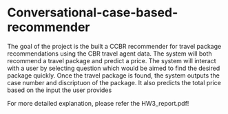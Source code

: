 # Conversational-case-based-recommender

The goal of the project is the built a CCBR recommender for travel package recommendations using the CBR travel agent data. The system will both recommend a travel package and predict a price. The system will interact with a user by selecting question which would be aimed to find the desired package quickly. Once the travel package is found, the system outputs the case number and discriptuon of the package. It also predicts the total price based on the input the user provides

For more detailed explanation, please refer the HW3_report.pdf!
